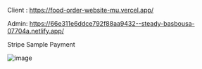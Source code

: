 Client : https://food-order-website-mu.vercel.app/

Admin: https://66e311e6ddce792f88aa9432--steady-basbousa-07704a.netlify.app/


Stripe Sample Payment


![image](https://github.com/user-attachments/assets/d9477255-fbf5-45fa-af61-38a238d244a8)

